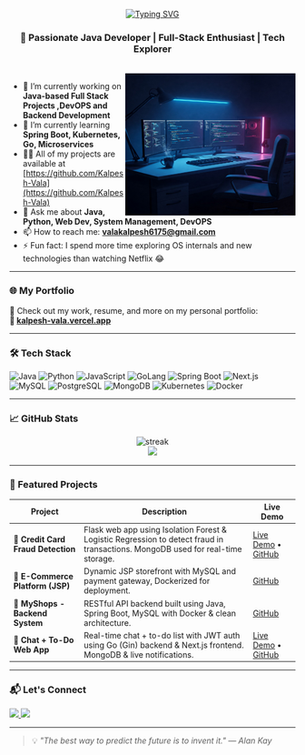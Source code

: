 <!-- README.md for GitHub Profile -->
<p align="center">
  <a href="https://git.io/typing-svg">
    <img src="https://readme-typing-svg.demolab.com?font=Fira+Code&weight=500&size=32&duration=6000&color=15BDF7&center=true&width=435&lines=a+Hi+%F0%9F%91%8B%2C+I'm+Kalpesh+Vala!+" alt="Typing SVG" />
  </a>
</p>
<h3 align="center">🚀 Passionate Java Developer | Full-Stack Enthusiast | Tech Explorer</h3>
<br>
<img align="right" alt="Coding" width="300" height="250" src="image.jpg">

- 🔭 I’m currently working on **Java-based Full Stack Projects ,DevOPS and Backend Development**
- 🌱 I’m currently learning **Spring Boot, Kubernetes, Go, Microservices**
- 👨‍💻 All of my projects are available at [https://github.com/Kalpesh-Vala](https://github.com/Kalpesh-Vala)
- 💬 Ask me about **Java, Python, Web Dev, System Management, DevOPS**
- 📫 How to reach me: **valakalpesh6175@gmail.com**
- ⚡ Fun fact: I spend more time exploring OS internals and new technologies than watching Netflix 😂

---


### 🌐 My Portfolio

🚀 Check out my work, resume, and more on my personal portfolio:  
**🔗 [kalpesh-vala.vercel.app](https://kalpesh-vala.vercel.app)**


---
### 🛠️ Tech Stack

<p align="left">
  <!-- Core Languages -->
  <img src="https://cdn.jsdelivr.net/gh/devicons/devicon/icons/java/java-original.svg" width="40" alt="Java" />
  <img src="https://cdn.jsdelivr.net/gh/devicons/devicon/icons/python/python-original.svg" width="40" alt="Python" />
  <img src="https://cdn.jsdelivr.net/gh/devicons/devicon/icons/javascript/javascript-original.svg" width="40" alt="JavaScript" />
  <img src="https://cdn.jsdelivr.net/gh/devicons/devicon/icons/go/go-original.svg" width="40" alt="GoLang" />

  <!-- Frameworks -->
  <img src="https://cdn.jsdelivr.net/gh/devicons/devicon/icons/spring/spring-original.svg" width="40" alt="Spring Boot" />
  <img src="https://cdn.jsdelivr.net/gh/devicons/devicon/icons/nextjs/nextjs-original.svg" width="40" alt="Next.js" />

  <!-- Databases -->
  <img src="https://cdn.jsdelivr.net/gh/devicons/devicon/icons/mysql/mysql-original.svg" width="40" alt="MySQL" />
  <img src="https://cdn.jsdelivr.net/gh/devicons/devicon/icons/postgresql/postgresql-original.svg" width="40" alt="PostgreSQL" />
  <img src="https://cdn.jsdelivr.net/gh/devicons/devicon/icons/mongodb/mongodb-original.svg" width="40" alt="MongoDB" />

  <!-- DevOps -->
  <img src="https://cdn.jsdelivr.net/gh/devicons/devicon/icons/kubernetes/kubernetes-plain.svg" width="40" alt="Kubernetes" />
  <img src="https://cdn.jsdelivr.net/gh/devicons/devicon/icons/docker/docker-original.svg" width="40" alt="Docker" />
</p>


---

### 📈 GitHub Stats

<p align="center">
  <img src="https://github-readme-streak-stats.herokuapp.com/?user=Kalpesh-Vala&theme=tokyonight" alt="streak"/>
  <br/>
  <img src="https://github-readme-stats.vercel.app/api/top-langs/?username=Kalpesh-Vala&layout=compact&theme=tokyonight" />
</p>

---

### 🚀 Featured Projects

| Project | Description | Live Demo |
|--------|-------------|------------|
| 🔐 **Credit Card Fraud Detection** | Flask web app using Isolation Forest & Logistic Regression to detect fraud in transactions. MongoDB used for real-time storage. | [Live Demo](https://credit-card-fraud-detection-2oay.onrender.com) • [GitHub](https://github.com/Kalpesh-Vala/Credit-Card-Fraud-Detection) |
| 🛒 **E-Commerce Platform (JSP)** | Dynamic JSP storefront with MySQL and payment gateway, Dockerized for deployment. | [GitHub](https://github.com/Kalpesh-Vala/JAVA-E-commerce) |
| 🧾 **MyShops - Backend System** | RESTful API backend built using Java, Spring Boot, MySQL with Docker & clean architecture. | [GitHub](https://github.com/Kalpesh-Vala/my-shops) |
| 💬 **Chat + To-Do Web App** | Real-time chat + to-do list with JWT auth using Go (Gin) backend & Next.js frontend. MongoDB & live notifications. | [Live Demo](https://go-next-chat.vercel.app) • [GitHub](https://github.com/Kalpesh-Vala/go-next-chat) |

---

### 📬 Let's Connect

<p>
  <a href="https://www.linkedin.com/in/kalpesh-vala-1b2458249" target="_blank">
    <img src="https://img.shields.io/badge/-Kalpesh%20Vala-blue?style=flat-square&logo=Linkedin&logoColor=white" />
  </a>
  <a href="mailto:valakalpesh6175@gmail.com">
    <img src="https://img.shields.io/badge/-Email-red?style=flat-square&logo=gmail&logoColor=white" />
  </a>
</p>

---

> 💡 *"The best way to predict the future is to invent it." — Alan Kay*

